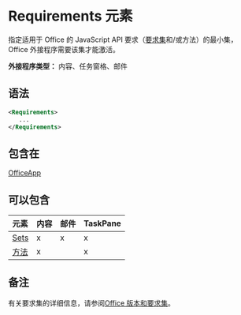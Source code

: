# <a name="requirements-element"></a>Requirements 元素

指定适用于 Office 的 JavaScript API 要求（[要求集](https://docs.microsoft.com/office/dev/add-ins/develop/office-versions-and-requirement-sets#specify-office-hosts-and-requirement-sets)和/或方法）的最小集，Office 外接程序需要该集才能激活。

**外接程序类型：** 内容、任务窗格、邮件

## <a name="syntax"></a>语法

```XML
<Requirements>
   ...
</Requirements>
```

## <a name="contained-in"></a>包含在

[OfficeApp](officeapp.md)

## <a name="can-contain"></a>可以包含

|**元素**|**内容**|**邮件**|**TaskPane**|
|:-----|:-----|:-----|:-----|
|[Sets](sets.md)|x|x|x|
|[方法](methods.md)|x||x|

## <a name="remarks"></a>备注

有关要求集的详细信息，请参阅[Office 版本和要求集](https://docs.microsoft.com/office/dev/add-ins/develop/office-versions-and-requirement-sets)。

